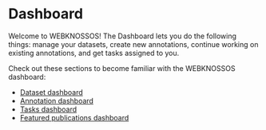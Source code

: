 # Dashboard

Welcome to WEBKNOSSOS! 
The Dashboard lets you do the following things: manage your datasets, create new annotations, continue working on existing annotations, and get tasks assigned to you.

Check out these sections to become familiar with the WEBKNOSSOS dashboard: 

- [Dataset dashboard](./datasets.md)
- [Annotation dashboard](./annotations.md)
- [Tasks dashboard](tasks.md)
- [Featured publications dashboard](featured_publications.md)






